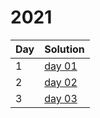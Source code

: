 # 2021

| Day | Solution |
| --- | --- |
| 1 | [day 01](/2021/day_01/src/main.rs) |
| 2 | [day 02](/2021/day_02/src/main.rs) |
| 3 | [day 03](/2021/day_03/src/main.rs) |